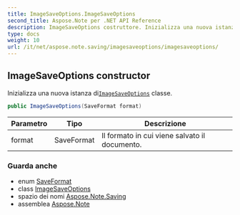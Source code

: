 ```yaml
---
title: ImageSaveOptions.ImageSaveOptions
second_title: Aspose.Note per .NET API Reference
description: ImageSaveOptions costruttore. Inizializza una nuova istanza diImageSaveOptions classe.
type: docs
weight: 10
url: /it/net/aspose.note.saving/imagesaveoptions/imagesaveoptions/
---
```

## ImageSaveOptions constructor

Inizializza una nuova istanza di[`ImageSaveOptions`](../) classe.

```csharp
public ImageSaveOptions(SaveFormat format)
```

| Parametro | Tipo | Descrizione |
| --- | --- | --- |
| format | SaveFormat | Il formato in cui viene salvato il documento. |

### Guarda anche

* enum [SaveFormat](../../../aspose.note/saveformat/)
* class [ImageSaveOptions](../)
* spazio dei nomi [Aspose.Note.Saving](../../imagesaveoptions/)
* assemblea [Aspose.Note](../../../)


